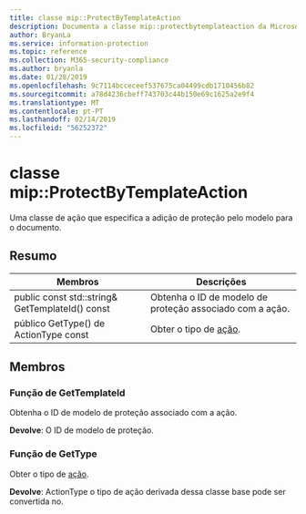 ```yaml
---
title: classe mip::ProtectByTemplateAction
description: Documenta a classe mip::protectbytemplateaction da Microsoft Information Protection (MIP) SDK.
author: BryanLa
ms.service: information-protection
ms.topic: reference
ms.collection: M365-security-compliance
ms.author: bryanla
ms.date: 01/28/2019
ms.openlocfilehash: 9c7114bcceceef537675ca04499cdb1710456b82
ms.sourcegitcommit: a78d4236cbeff743703c44b150e69c1625a2e9f4
ms.translationtype: MT
ms.contentlocale: pt-PT
ms.lasthandoff: 02/14/2019
ms.locfileid: "56252372"
---
```

# <a name="class-mipprotectbytemplateaction"></a>classe mip::ProtectByTemplateAction 
Uma classe de ação que especifica a adição de proteção pelo modelo para o documento.
  
## <a name="summary"></a>Resumo
 Membros                        | Descrições                                
--------------------------------|---------------------------------------------
public const std::string& GetTemplateId() const  |  Obtenha o ID de modelo de proteção associado com a ação.
público GetType() de ActionType const  |  Obter o tipo de [ação](class_mip_action.md).
  
## <a name="members"></a>Membros
  
### <a name="gettemplateid-function"></a>Função de GetTemplateId
Obtenha o ID de modelo de proteção associado com a ação.

  
**Devolve**: O ID de modelo de proteção.
  
### <a name="gettype-function"></a>Função de GetType
Obter o tipo de [ação](class_mip_action.md).

  
**Devolve**: ActionType o tipo de ação derivada dessa classe base pode ser convertida no.
